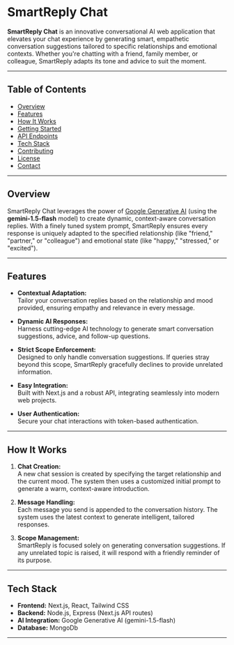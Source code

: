 # SmartReply Chat



**SmartReply Chat** is an innovative conversational AI web application that elevates your chat experience by generating smart, empathetic conversation suggestions tailored to specific relationships and emotional contexts. Whether you're chatting with a friend, family member, or colleague, SmartReply adapts its tone and advice to suit the moment.

---

## Table of Contents

- [Overview](#overview)
- [Features](#features)
- [How It Works](#how-it-works)
- [Getting Started](#getting-started)
- [API Endpoints](#api-endpoints)
- [Tech Stack](#tech-stack)
- [Contributing](#contributing)
- [License](#license)
- [Contact](#contact)

---

## Overview

SmartReply Chat leverages the power of [Google Generative AI](https://ai.google/) (using the **gemini-1.5-flash** model) to create dynamic, context-aware conversation replies. With a finely tuned system prompt, SmartReply ensures every response is uniquely adapted to the specified relationship (like "friend," "partner," or "colleague") and emotional state (like "happy," "stressed," or "excited").

---

## Features

- **Contextual Adaptation:**  
  Tailor your conversation replies based on the relationship and mood provided, ensuring empathy and relevance in every message.

- **Dynamic AI Responses:**  
  Harness cutting-edge AI technology to generate smart conversation suggestions, advice, and follow-up questions.

- **Strict Scope Enforcement:**  
  Designed to only handle conversation suggestions. If queries stray beyond this scope, SmartReply gracefully declines to provide unrelated information.

- **Easy Integration:**  
  Built with Next.js and a robust API, integrating seamlessly into modern web projects.

- **User Authentication:**  
  Secure your chat interactions with token-based authentication.

---

## How It Works

1. **Chat Creation:**  
   A new chat session is created by specifying the target relationship and the current mood. The system then uses a customized initial prompt to generate a warm, context-aware introduction.

2. **Message Handling:**  
   Each message you send is appended to the conversation history. The system uses the latest context to generate intelligent, tailored responses.

3. **Scope Management:**  
   SmartReply is focused solely on generating conversation suggestions. If any unrelated topic is raised, it will respond with a friendly reminder of its purpose.

---


## Tech Stack

- **Frontend:** Next.js, React, Tailwind CSS
- **Backend:** Node.js, Express (Next.js API routes)
- **AI Integration:** Google Generative AI (gemini-1.5-flash)
- **Database:** MongoDb

---


